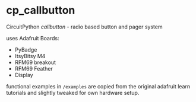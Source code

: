 # cp_callbutton
CircuitPython *callbutton* - radio based button and pager system

uses Adafruit Boards:
- PyBadge
- ItsyBitsy M4
- RFM69 breakout
- RFM69 Feather
- Display

functional examples  in `/examples` are copied from the original adafruit learn tutorials and
slightly tweaked for own hardware setup.
